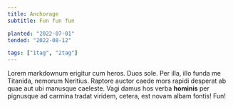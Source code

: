 ```yaml
---
title: Anchorage
subtitle: Fun fun fun

planted: "2022-07-01"
tended: "2022-08-12"

tags: ["1tag", "2tag"]
---
```


Lorem markdownum erigitur cum heros. Duos sole. Per illa, illo funda me
Titanida, nemorum Neritius. Raptore auctor caede mors rapidi desperat ab quae
aut ubi manusque caeleste. Vagi damus hos verba **hominis** per pignusque ad
carmina tradat viridem, cetera, est novam albam fontis! Fun!
